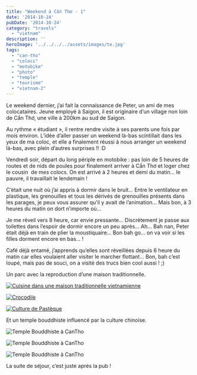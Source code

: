 ```yaml
---
title: "Weekend à Cần Thơ - 1"
date: '2014-10-24'
pubDate: '2014-10-24'
category: "travels"
  - "vietnam"
description: ''
heroImage: '../../../../assets/images/te.jpg'
tags:
  - "can-tho"
  - "colocs"
  - "motobike"
  - "photo"
  - "temple"
  - "tourisme"
  - "vietnam-2"
---
```


Le weekend dernier, j’ai fait la connaissance de Peter, un ami de mes colocataires. Jeune employé à Saigon, il est originaire d’un village non loin de Cần Thơ, une ville à 200km au sud de Saigon.

Au rythme « étudiant », il rentre rendre visite à ses parents une fois par mois environ. L’idée d’aller passer un weekend là-bas scintillait dans les yeux de ma coloc, et elle a finalement réussi à nous arranger un weekend là-bas, avec plein d’autres surprises !! :D

Vendredi soir, départ du long périple en motobike : pas loin de 5 heures de routes et de nids de poules pour finalement arriver à Cần Thơ et loger chez le cousin  de mes colocs. On est arrivé à 2 heures et demi du matin… le pauvre, il travaillait le lendemain !

C’était une nuit où j’ai appris à dormir dans le bruit… Entre le ventilateur en plastique, les grenouilles et tous les dérivés de grenouilles présents dans les parages, je peux vous assurer qu’il y avait de l’animation… Mais bon, à 3 heures du matin on dort n’importe où…

Je me réveil vers 8 heure, car envie pressante… Discrètement je passe aux toilettes dans l’espoir de dormir encore un peu après… Ah… Bah nan, Peter était déjà en train de plier la moustiquaire… Bon bah go… on va voir si les filles dorment encore en bas… !

Café déjà entamé, j’apprends qu’elles sont réveillées depuis 6 heure du matin car elles voulaient aller visiter le marcher flottant… Bon, bah c’est loupé, mais pas de souci, on a visité des trucs bien cool aussi ! ;)

Un parc avec la reproduction d’une maison traditionnelle.

[](http://malparty.fr/wp-content/uploads/2014/10/PA185190.jpg)[![Cuisine dans une maison traditionnelle vietnamienne](http://malparty.fr/wp-content/uploads/2014/10/PA185141.jpg)](http://malparty.fr/wp-content/uploads/2014/10/PA185141.jpg)

[![Crocodile](http://malparty.fr/wp-content/uploads/2014/10/PA185164.jpg)](http://malparty.fr/wp-content/uploads/2014/10/PA185164.jpg)

[![Culture de Pastèque](http://malparty.fr/wp-content/uploads/2014/10/PA185169.jpg)](http://malparty.fr/wp-content/uploads/2014/10/PA185169.jpg)[](http://malparty.fr/wp-content/uploads/2014/10/PA185187.jpg)

Et un temple bouddhiste influencé par la culture chinoise.

![Temple Bouddhiste à CanTho ](http://malparty.fr/wp-content/uploads/2014/10/PA185187.jpg)

![Temple Bouddhiste à CanTho ](http://malparty.fr/wp-content/uploads/2014/10/PA185188.jpg)

![Temple Bouddhiste à CanTho ](http://malparty.fr/wp-content/uploads/2014/10/PA185190.jpg)

La suite de séjour, c’est juste après la pub !
